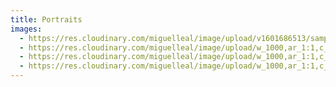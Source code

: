 ```yaml
---
title: Portraits
images:
  - https://res.cloudinary.com/miguelleal/image/upload/v1601686513/sample.jpg
  - https://res.cloudinary.com/miguelleal/image/upload/w_1000,ar_1:1,c_fill,g_auto,e_art:hokusai/v1601685473/sebas-portfolio-vue/images/portraits/06.jpg
  - https://res.cloudinary.com/miguelleal/image/upload/w_1000,ar_1:1,c_fill,g_auto,e_art:hokusai/v1601685473/sebas-portfolio-vue/images/portraits/01.jpg
  - https://res.cloudinary.com/miguelleal/image/upload/w_1000,ar_1:1,c_fill,g_auto,e_art:hokusai/v1601685475/sebas-portfolio-vue/images/portraits/12.jpg
---
```

